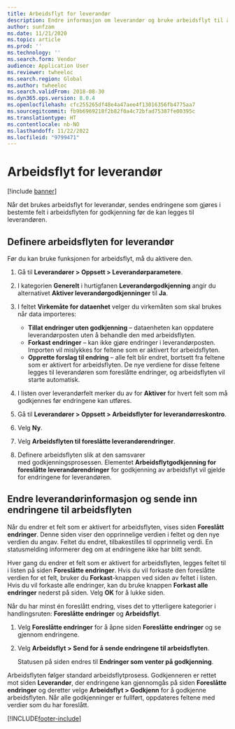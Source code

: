 ```yaml
---
title: Arbeidsflyt for leverandør
description: Endre informasjon om leverandør og bruke arbeidsflyt til å godkjenne den.
author: sunfzam
ms.date: 11/21/2020
ms.topic: article
ms.prod: ''
ms.technology: ''
ms.search.form: Vendor
audience: Application User
ms.reviewer: twheeloc
ms.search.region: Global
ms.author: twheeloc
ms.search.validFrom: 2018-08-30
ms.dyn365.ops.version: 8.0.4
ms.openlocfilehash: cfc255265df48e4a47aee4f13016356fb4775aa7
ms.sourcegitcommit: fb9b6969218f2b82f0a4c72bfad75387fe00395c
ms.translationtype: HT
ms.contentlocale: nb-NO
ms.lasthandoff: 11/22/2022
ms.locfileid: "9799471"
---
```

# <a name="vendor-workflow"></a>Arbeidsflyt for leverandør

[!include [banner](../includes/banner.md)]

Når det brukes arbeidsflyt for leverandør, sendes endringene som gjøres i bestemte felt i arbeidsflyten for godkjenning før de kan legges til leverandøren.

## <a name="set-up-the-vendor-workflow"></a>Definere arbeidsflyten for leverandør

Før du kan bruke funksjonen for arbeidsflyt, må du aktivere den.

1. Gå til **Leverandører \> Oppsett \> Leverandørparametere**.
2. I kategorien **Generelt** i hurtigfanen **Leverandørgodkjenning** angir du alternativet **Aktiver leverandørgodkjenninger** til **Ja**.
3. I feltet **Virkemåte for dataenhet** velger du virkemåten som skal brukes når data importeres:

    - **Tillat endringer uten godkjenning** – dataenheten kan oppdatere leverandørposten uten å behandle den med arbeidsflyten.
    - **Forkast endringer** – kan ikke gjøre endringer i leverandørposten. Importen vil mislykkes for feltene som er aktivert for arbeidsflyten.
    - **Opprette forslag til endring** – alle felt blir endret, bortsett fra feltene som er aktivert for arbeidsflyten. De nye verdiene for disse feltene legges til leverandøren som foreslåtte endringer, og arbeidsflyten vil starte automatisk.

4. I listen over leverandørfelt merker du av for **Aktiver** for hvert felt som må godkjennes før endringene kan utføres.
5. Gå til **Leverandører \> Oppsett \> Arbeidsflyter for leverandørreskontro**.
6. Velg **Ny**.
7. Velg **Arbeidsflyten til foreslåtte leverandørendringer**. 
8. Definere arbeidsflyten slik at den samsvarer med godkjenningsprosessen. Elementet **Arbeidsflytgodkjenning for foreslåtte leverandørendringer** for godkjenning av arbeidsflyt vil gjelde for endringene for leverandøren.

## <a name="change-vendor-information-and-submit-the-changes-to-the-workflow"></a>Endre leverandørinformasjon og sende inn endringene til arbeidsflyten

Når du endrer et felt som er aktivert for arbeidsflyten, vises siden **Foreslått endringer**. Denne siden viser den opprinnelige verdien i feltet og den nye verdien du angav. Feltet du endret, tilbakestilles til opprinnelig verdi. En statusmelding informerer deg om at endringene ikke har blitt sendt. 

Hver gang du endrer et felt som er aktivert for arbeidsflyten, legges feltet til i listen på siden **Foreslåtte endringer**. Hvis du vil forkaste den foreslåtte verdien for et felt, bruker du **Forkast**-knappen ved siden av feltet i listen. Hvis du vil forkaste alle endringer, kan du bruke knappen **Forkast alle endringer** nederst på siden. Velg **OK** for å lukke siden.

Når du har minst én foreslått endring, vises det to ytterligere kategorier i handlingsruten: **Foreslåtte endringer** og **Arbeidsflyt**.

1. Velg **Foreslåtte endringer** for å åpne siden **Foreslåtte endringer** og se gjennom endringene.
2. Velg **Arbeidsflyt \> Send for å sende endringene til arbeidsflyten**.

    Statusen på siden endres til **Endringer som venter på godkjenning**.

Arbeidsflyten følger standard arbeidsflytprosess. Godkjenneren er rettet mot siden **Leverandør**, der endringene kan gjennomgås på siden **Foreslåtte endringer** og deretter velge **Arbeidsflyt \> Godkjenn** for å godkjenne arbeidsflyten. Når alle godkjenninger er fullført, oppdateres feltene med verdier som du har foreslått.


[!INCLUDE[footer-include](../../includes/footer-banner.md)]
